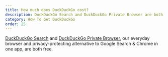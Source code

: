 ```yaml
---
title: How much does DuckDuckGo cost?
description: DuckDuckGo Search and DuckDuckGo Private Browser are both free.
category: How To Get DuckDuckGo
order: 25
---
```


[DuckDuckGo Search](https://duckduckgo.com/) and [DuckDuckGo Private Browser](https://duckduckgo.com/browser), our everyday browser and privacy-protecting alternative to Google Search & Chrome in one app, are both free.
